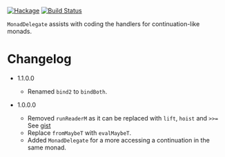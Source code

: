 [![Hackage](https://img.shields.io/hackage/v/alternators.svg)](https://hackage.haskell.org/package/alternators)
[![Build Status](https://secure.travis-ci.org/louispan/alternators.png?branch=master)](http://travis-ci.org/louispan/alternators)

`MonadDelegate` assists with coding the handlers for continuation-like monads.

# Changelog

* 1.1.0.0
  - Renamed `bind2` to `bindBoth`.

* 1.0.0.0
  - Removed `runReaderM` as it can be replaced with `lift`, `hoist` and `>>=`
    See [gist](https://gist.github.com/louispan/1c7792d45ebe5559ffc45aa9db461c35)
  - Replace `fromMaybeT` with `evalMaybeT`.
  - Added `MonadDelegate` for a more accessing a continuation in the same monad.
